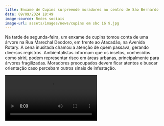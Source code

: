 ```yaml
---
title: Enxame de Cupins surpreende moradores no centro de São Bernardo
date: 09/09/2024 18:49
image-source: Redes sociais
image-url: assets/images/news/cupins em sbc 16 9.jpg
---
```


Na tarde de segunda-feira, um enxame de cupins tomou conta de uma árvore na Rua Marechal Deodoro, em frente ao Atacadão, na Avenida Rotary. A cena inusitada chamou a atenção de quem passava, gerando diversos registros. Ambientalistas informam que os insetos, conhecidos como siriri, podem representar risco em áreas urbanas, principalmente para árvores fragilizadas. Moradores preocupados devem ficar atentos e buscar orientação caso percebam outros sinais de infestação.

<video controls>
    <source src="/assets/videos/news/Enxame de Cupins surpreende moradores no centro de São Bernardo.mp4" type="video/mp4">
</video>